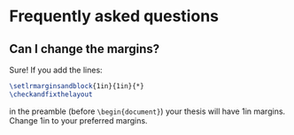 # Frequently asked questions

## Can I change the margins?
Sure! If you add the lines:
```latex
\setlrmarginsandblock{1in}{1in}{*}
\checkandfixthelayout
```
in the preamble (before `\begin{document}`) your thesis will have 1in margins.
Change 1in to your preferred margins.
